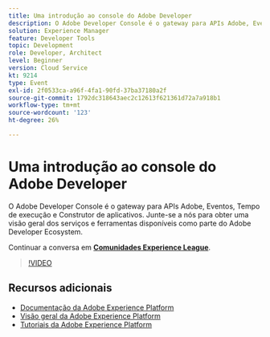 ```yaml
---
title: Uma introdução ao console do Adobe Developer
description: O Adobe Developer Console é o gateway para APIs Adobe, Eventos, Tempo de execução e Construtor de aplicativos. Junte-se a nós para obter uma visão geral dos serviços e ferramentas disponíveis como parte do Adobe Developer Ecosystem.
solution: Experience Manager
feature: Developer Tools
topic: Development
role: Developer, Architect
level: Beginner
version: Cloud Service
kt: 9214
type: Event
exl-id: 2f0533ca-a96f-4fa1-90fd-37ba37180a2f
source-git-commit: 1792dc318643aec2c12613f621361d72a7a918b1
workflow-type: tm+mt
source-wordcount: '123'
ht-degree: 26%

---
```


# Uma introdução ao console do Adobe Developer

O Adobe Developer Console é o gateway para APIs Adobe, Eventos, Tempo de execução e Construtor de aplicativos. Junte-se a nós para obter uma visão geral dos serviços e ferramentas disponíveis como parte do Adobe Developer Ecosystem.

Continuar a conversa em **[Comunidades Experience League](https://adobe.ly/2Y2DDld)**.

>[!VIDEO](https://video.tv.adobe.com/v/337771/?quality=12&learn=on&hidetitle=true)

## Recursos adicionais

- [Documentação da Adobe Experience Platform](https://experienceleague.adobe.com/docs/experience-platform.html?lang=pt-BR)
- [Visão geral da Adobe Experience Platform](https://experienceleague.adobe.com/docs/experience-platform/landing/home.html?lang=pt-BR)
- [Tutoriais da Adobe Experience Platform](https://experienceleague.adobe.com/docs/platform-learn/tutorials/overview.html?lang=pt-BR)
